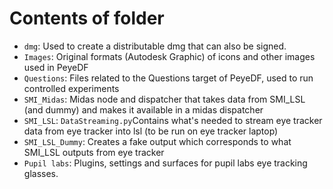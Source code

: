 # Contents of folder

- `dmg`: Used to create a distributable dmg that can also be signed.
- `Images`: Original formats (Autodesk Graphic) of icons and other images used in PeyeDF
- `Questions`: Files related to the Questions target of PeyeDF, used to run controlled experiments
- `SMI_Midas`: Midas node and dispatcher that takes data from SMI_LSL (and dummy) and makes it available in a midas dispatcher
- `SMI_LSL`: `DataStreaming.py`Contains what's needed to stream eye tracker data from eye tracker into lsl (to be run on eye tracker laptop)
- `SMI_LSL_Dummy`: Creates a fake output which corresponds to what SMI_LSL outputs from eye tracker
- `Pupil labs`: Plugins, settings and surfaces for pupil labs eye tracking glasses.
